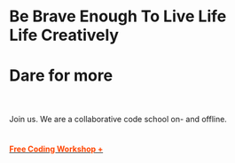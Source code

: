   <br><br><br><br><br><br><br>
                <h1>
                    <div class="be">Be Brave Enough To Live Life</div>
                    <div class="bo">Life Creatively</div>
                </h1>
                    <h1> Dare for more</h1>
                <br><br>
                Join us. We are a collaborative code school on- and offline.
                <br><br>
                <a href="#">
                    <h4 style="color: orangered;">Free Coding Workshop +</h4>
                </a>